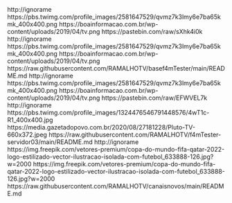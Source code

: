 <?xml version="1.0" encoding="UTF-8" standalone="yes"?>



<item>
<title>>[COLOR green]|[/COLOR][COLOR yellow]|[/COLOR][COLOR white]|[/COLOR] [COLOR mediumblue]CANAIS[/COLOR] [COLOR green][B]R[/B][/COLOR][COLOR yellow][B][/B][/COLOR]IPTV [COLOR yellow]|[/COLOR] [COLOR white] SERVIDOR -01[/COLOR] [COLOR yellow]|[/COLOR][COLOR turquoise][B] RamalhoIPTV  [/B][/COLOR]</title>
<link>http://ignorame</link>
<thumbnail>https://pbs.twimg.com/profile_images/2581647529/qvmz7k3lmy6e7ba65kmk_400x400.png</thumbnail>
<fanart>https://boainformacao.com.br/wp-content/uploads/2019/04/tv.png</fanart>
<externallink>https://pastebin.com/raw/sXhk4i0k</externallink>
</item>


<item>
<title>>[COLOR green]|[/COLOR][COLOR yellow]|[/COLOR][COLOR white]|[/COLOR] [COLOR mediumblue]CANAIS[/COLOR] [COLOR green][B]R[/B][/COLOR][COLOR yellow][B][/B][/COLOR]IPTV [COLOR yellow]|[/COLOR] [COLOR white] SERVIDOR-02 [/COLOR] [COLOR yellow]|[/COLOR][COLOR turquoise][B] F4mTester [/B][/COLOR]</title>
<link>http://ignorame</link>
<thumbnail>https://pbs.twimg.com/profile_images/2581647529/qvmz7k3lmy6e7ba65kmk_400x400.png</thumbnail>
<fanart>https://boainformacao.com.br/wp-content/uploads/2019/04/tv.png</fanart>
<externallink>https://raw.githubusercontent.com/RAMALHOTV/basef4mTester/main/README.md</externallink>
</item>

<item>
<title>>[COLOR green]|[/COLOR][COLOR yellow]|[/COLOR][COLOR white]|[/COLOR] [COLOR mediumblue]CANAIS[/COLOR] [COLOR green][B]R[/B][/COLOR][COLOR yellow][B][/B][/COLOR]IPTV [COLOR yellow]|[/COLOR] [COLOR white] SERVIDOR-03 [/COLOR] [COLOR yellow]|[/COLOR][COLOR turquoise][B] Inputstream[/B][/COLOR]</title>
<link>http://ignorame</link>
<thumbnail>https://pbs.twimg.com/profile_images/2581647529/qvmz7k3lmy6e7ba65kmk_400x400.png</thumbnail>
<fanart>https://boainformacao.com.br/wp-content/uploads/2019/04/tv.png</fanart>
<externallink>https://pastebin.com/raw/EFWVEL7k</externallink>
</item>



 
<item>
<title>>[COLOR green]|[/COLOR][COLOR yellow]|[/COLOR][COLOR white]|[/COLOR] [COLOR mediumblue]CANAIS[/COLOR] [COLOR green][B]R[/B][/COLOR][COLOR yellow][B][/B][/COLOR]IPTV[COLOR yellow]|[/COLOR] [COLOR white] SERVIDOR-04 [/COLOR] [COLOR yellow]|[/COLOR][COLOR turquoise][B] PLUTO TV[/B][/COLOR]</title>
<link>http://ignorame</link>
<thumbnail>https://pbs.twimg.com/profile_images/1324476546791448576/4wT1c-R1_400x400.jpg</thumbnail>
<fanart>https://media.gazetadopovo.com.br/2020/08/27181228/Pluto-TV-660x372.jpeg</fanart>
<externallink>https://raw.githubusercontent.com/RAMALHOTV/f4mTester-servidor03/main/README.md</externallink>
</item>

<item>
<title>>[COLOR green]|[/COLOR][COLOR yellow]|[/COLOR][COLOR white]|[/COLOR] [COLOR mediumblue]CANAIS[/COLOR] [COLOR green][B]R[/B][/COLOR][COLOR yellow][B][/B][/COLOR]IPTV[COLOR yellow]|[/COLOR] [COLOR white] Copa do Mundo[/COLOR] [COLOR yellow]|[/COLOR][COLOR turquoise][B] FIFA de 2022[/B][/COLOR]</title>
<link>http://ignorame</link>
<thumbnail>https://img.freepik.com/vetores-premium/copa-do-mundo-fifa-qatar-2022-logo-estilizado-vector-ilustracao-isolada-com-futebol_633888-126.jpg?w=2000</thumbnail>
<fanart>https://img.freepik.com/vetores-premium/copa-do-mundo-fifa-qatar-2022-logo-estilizado-vector-ilustracao-isolada-com-futebol_633888-126.jpg?w=2000</fanart>
<externallink>https://raw.githubusercontent.com/RAMALHOTV/canaisnovos/main/README.md</externallink>
</item>

